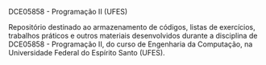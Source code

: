 DCE05858 - Programação II (UFES)

Repositório destinado ao armazenamento de códigos, listas de exercícios, trabalhos práticos e outros materiais desenvolvidos durante a disciplina de DCE05858 - Programação II, do curso de Engenharia da Computação, na Universidade Federal do Espírito Santo (UFES).
